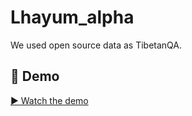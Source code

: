 # Lhayum_alpha
We used open source data as TibetanQA. 


## 🎥 Demo
[▶️ Watch the demo](./tibetan-chatbot.ogv)


